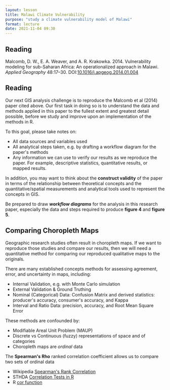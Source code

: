```yaml
---
layout: lesson
title: Malawi Climate Vulnerability
purpose: "study a climate vulnerability model of Malawi"
format: lecture
date: 2021-11-04 09:30
---
```


## Reading

Malcomb, D. W., E. A. Weaver, and A. R. Krakowka. 2014. Vulnerability modeling for sub-Saharan Africa: An operationalized approach in Malawi. *Applied Geography* 48:17–30. DOI:[10.1016/j.apgeog.2014.01.004](https://doi.org/10.1016/j.apgeog.2014.01.004)

## Reading

Our next GIS analysis challenge is to reproduce the Malcomb et al (2014) paper cited above. Our first task in doing so is to understand the data and methods applied in this paper to the fullest extent and greatest detail possible, before we study and improve upon an implementation of the methods in R.

To this goal, please take notes on:
- All data sources and variables used
- All analytical steps taken, e.g. by drafting a workflow diagram for the paper's methods
- Any information we can use to verify our results as we reproduce the paper. For example, descriptive statistics, quantitative results, or mapped results.

In addition, you may want to think about the **construct validity** of the paper in terms of the relationship between theoretical concepts and the quantitative/spatial measurements and analytical tools used to represent the concepts in GIS.

Be prepared to draw ***workflow diagrams*** for the analysis in this research paper, especially the data and steps required to produce **figure 4** and **figure 5**.

## Comparing Choropleth Maps

Geographic research studies often result in choropleth maps.
If we want to reproduce those studies and compare our results, then we will need a quantitative method for comparing our reproduced qualitative maps to the originals.

There are many established concepts methods for assessing agreement, error, and uncertainty in maps, including:

- Internal Validation, e.g. with Monte Carlo simulation
- External Validation & Ground Truthing
- Nominal (Categorical) Data: Confusion Matrix and derived statistics: producer's accuracy, consumer's accuracy, and Kappa
- Interval and Ratio Data: precision, accuracy, and Root Mean Square Error

These methods are confounded by:
- Modifiable Areal Unit Problem (MAUP)
- Discrete vs Continuous (fuzzy) representations of space and of categories
- Choropleth maps are *ordinal* data

The **Spearman's Rho** ranked correlation coefficient allows us to compare two sets of ordinal data
- Wikipedia [Spearman's Rank Correlation](https://en.wikipedia.org/wiki/Spearman%27s_rank_correlation_coefficient)
- STHDA [Correlation Tests in R](http://www.sthda.com/english/wiki/correlation-test-between-two-variables-in-r)
- R [cor function](https://www.rdocumentation.org/packages/stats/versions/3.6.2/topics/cor)
